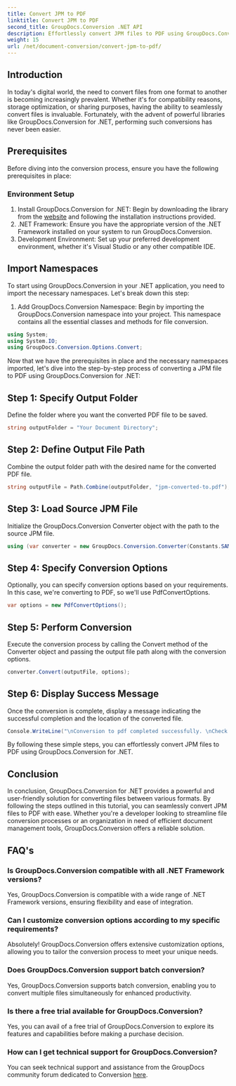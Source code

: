 ```yaml
---
title: Convert JPM to PDF
linktitle: Convert JPM to PDF
second_title: GroupDocs.Conversion .NET API
description: Effortlessly convert JPM files to PDF using GroupDocs.Conversion for .NET. Streamline your file conversion processes with ease.
weight: 15
url: /net/document-conversion/convert-jpm-to-pdf/
---
```

## Introduction
In today's digital world, the need to convert files from one format to another is becoming increasingly prevalent. Whether it's for compatibility reasons, storage optimization, or sharing purposes, having the ability to seamlessly convert files is invaluable. Fortunately, with the advent of powerful libraries like GroupDocs.Conversion for .NET, performing such conversions has never been easier.
## Prerequisites
Before diving into the conversion process, ensure you have the following prerequisites in place:
### Environment Setup
1. Install GroupDocs.Conversion for .NET: Begin by downloading the library from the [website](https://releases.groupdocs.com/conversion/net/) and following the installation instructions provided.
2. .NET Framework: Ensure you have the appropriate version of the .NET Framework installed on your system to run GroupDocs.Conversion.
3. Development Environment: Set up your preferred development environment, whether it's Visual Studio or any other compatible IDE.

## Import Namespaces
To start using GroupDocs.Conversion in your .NET application, you need to import the necessary namespaces. Let's break down this step:

1. Add GroupDocs.Conversion Namespace: Begin by importing the GroupDocs.Conversion namespace into your project. This namespace contains all the essential classes and methods for file conversion.
```csharp
using System;
using System.IO;
using GroupDocs.Conversion.Options.Convert;
```

Now that we have the prerequisites in place and the necessary namespaces imported, let's dive into the step-by-step process of converting a JPM file to PDF using GroupDocs.Conversion for .NET:

## Step 1: Specify Output Folder
Define the folder where you want the converted PDF file to be saved.
```csharp
string outputFolder = "Your Document Directory";
```
## Step 2: Define Output File Path
Combine the output folder path with the desired name for the converted PDF file.
```csharp
string outputFile = Path.Combine(outputFolder, "jpm-converted-to.pdf");
```
## Step 3: Load Source JPM File
Initialize the GroupDocs.Conversion Converter object with the path to the source JPM file.
```csharp
using (var converter = new GroupDocs.Conversion.Converter(Constants.SAMPLE_JPM))
```
## Step 4: Specify Conversion Options
Optionally, you can specify conversion options based on your requirements. In this case, we're converting to PDF, so we'll use PdfConvertOptions.
```csharp
var options = new PdfConvertOptions();
```
## Step 5: Perform Conversion
Execute the conversion process by calling the Convert method of the Converter object and passing the output file path along with the conversion options.
```csharp
converter.Convert(outputFile, options);
```
## Step 6: Display Success Message
Once the conversion is complete, display a message indicating the successful completion and the location of the converted file.
```csharp
Console.WriteLine("\nConversion to pdf completed successfully. \nCheck output in {0}", outputFolder);
```
By following these simple steps, you can effortlessly convert JPM files to PDF using GroupDocs.Conversion for .NET.

## Conclusion
In conclusion, GroupDocs.Conversion for .NET provides a powerful and user-friendly solution for converting files between various formats. By following the steps outlined in this tutorial, you can seamlessly convert JPM files to PDF with ease. Whether you're a developer looking to streamline file conversion processes or an organization in need of efficient document management tools, GroupDocs.Conversion offers a reliable solution.
## FAQ's
### Is GroupDocs.Conversion compatible with all .NET Framework versions?
Yes, GroupDocs.Conversion is compatible with a wide range of .NET Framework versions, ensuring flexibility and ease of integration.
### Can I customize conversion options according to my specific requirements?
Absolutely! GroupDocs.Conversion offers extensive customization options, allowing you to tailor the conversion process to meet your unique needs.
### Does GroupDocs.Conversion support batch conversion?
Yes, GroupDocs.Conversion supports batch conversion, enabling you to convert multiple files simultaneously for enhanced productivity.
### Is there a free trial available for GroupDocs.Conversion?
Yes, you can avail of a free trial of GroupDocs.Conversion to explore its features and capabilities before making a purchase decision.
### How can I get technical support for GroupDocs.Conversion?
You can seek technical support and assistance from the GroupDocs community forum dedicated to Conversion [here](https://forum.groupdocs.com/c/conversion/11).

